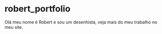 # robert_portfolio
Olá meu nome é Robert e sou um desenhista, veja mais do meu trabalho no meu site.
